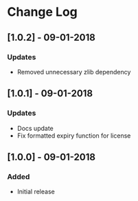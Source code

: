 # Change Log

## [1.0.2] - 09-01-2018
### Updates
- Removed unnecessary zlib dependency

## [1.0.1] - 09-01-2018
### Updates
- Docs update
- Fix formatted expiry function for license

## [1.0.0] - 09-01-2018
### Added
- Initial release
